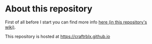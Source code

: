 # About this repository
First of all before I start you can find more info [here (in this repository's wiki)](https://github.com/CraftRBLX/CraftRBLX.github.io/wiki).

  This repository is hosted at https://craftrblx.github.io 
